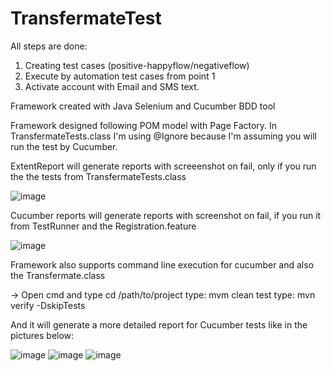 # TransfermateTest
All steps are done:
1. Creating test cases (positive-happyflow/negativeflow)
2. Execute by automation test cases from point 1
3. Activate account with Email and SMS text.

Framework created with Java Selenium and Cucumber BDD tool

Framework designed following POM model with Page Factory.
In TransfermateTests.class I'm using @Ignore because I'm assuming you will run the test by Cucumber.

ExtentReport will generate reports with screeenshot on fail, only if you run the the tests from TransfermateTests.class

![image](https://user-images.githubusercontent.com/123422575/214205514-37c05e34-b8c4-461b-b90b-2a6c02441534.png)


Cucumber reports will generate reports with screenshot on fail, if you run it from TestRunner and the Registration.feature

![image](https://user-images.githubusercontent.com/123422575/214204851-a3ee5900-a994-401c-b6fd-70b4720f2f8a.png)

Framework also supports command line execution for cucumber and also the Transfermate.class

-> Open cmd and type cd /path/to/project
type: mvm clean test
type: mvn verify -DskipTests 

And it will generate a more detailed report for Cucumber tests like in the pictures below:

![image](https://user-images.githubusercontent.com/123422575/214206491-fa3a4fe0-775c-49f1-b46c-f6dc4c92b110.png)
![image](https://user-images.githubusercontent.com/123422575/214206511-232345ef-007e-4ac0-b813-d44df688c872.png)
![image](https://user-images.githubusercontent.com/123422575/214206548-b38d8a79-b987-4dbf-b953-9416f0045efc.png)






